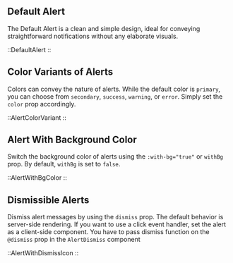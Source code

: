 ## Default Alert

The Default Alert is a clean and simple design, ideal for conveying straightforward notifications without any elaborate visuals.

::DefaultAlert
::

## Color Variants of Alerts

Colors can convey the nature of alerts. While the default color is `primary`, you can choose from `secondary`, `success`, `warning`, or `error`. Simply set the `color` prop accordingly.

::AlertColorVariant
::

## Alert With Background Color

Switch the background color of alerts using the `:with-bg="true"` or `withBg` prop. By default, `withBg` is set to `false`.

::AlertWithBgColor
::

## Dismissible Alerts

Dismiss alert messages by using the `dismiss` prop. The default behavior is server-side rendering. If you want to use a click event handler, set the alert as a client-side component. You have to pass dismiss function on the `@dismiss` prop in the `AlertDismiss` component

::AlertWithDismissIcon
::
